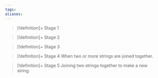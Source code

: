 ```yaml
---
tags:
aliases:
---
```


> [!definition]+ Stage 1
>

> [!definition]+ Stage 2
>

> [!definition]+ Stage 3
>

> [!definition]+ Stage 4
> When two or more strings are joined together.

> [!definition]+ Stage 5
> Joining two strings together to make a new string.



